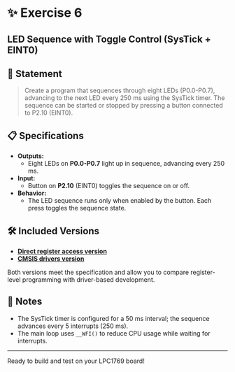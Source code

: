 # ✨ Exercise 6
## LED Sequence with Toggle Control (SysTick + EINT0)

## 📝 Statement

> Create a program that sequences through eight LEDs (P0.0-P0.7), advancing to the next LED every 250 ms using the SysTick timer. The sequence can be started or stopped by pressing a button connected to P2.10 (EINT0).

## 📋 Specifications

- **Outputs:**
  - Eight LEDs on **P0.0-P0.7** light up in sequence, advancing every 250 ms.
- **Input:**
  - Button on **P2.10** (EINT0) toggles the sequence on or off.
- **Behavior:**
  - The LED sequence runs only when enabled by the button. Each press toggles the sequence state.

## 🛠️ Included Versions

- [**Direct register access version**](LPC1769_registers.c)
- [**CMSIS drivers version**](LPC1769_CMSIS_drivers.c)

Both versions meet the specification and allow you to compare register-level programming with driver-based development.

## 🚦 Notes

- The SysTick timer is configured for a 50 ms interval; the sequence advances every 5 interrupts (250 ms).
- The main loop uses `__WFI()` to reduce CPU usage while waiting for interrupts.

---

Ready to build and test on your LPC1769 board!
